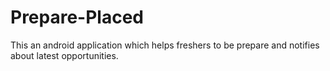 # Prepare-Placed
This an android application which helps freshers to be prepare and notifies about latest opportunities.


